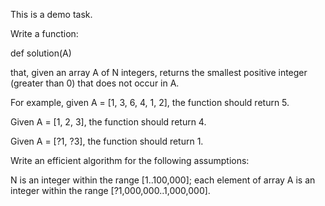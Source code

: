 This is a demo task.

Write a function:

def solution(A)

that, given an array A of N integers, returns the smallest positive integer (greater than 0) that does not occur in A.

For example, given A = [1, 3, 6, 4, 1, 2], the function should return 5.

Given A = [1, 2, 3], the function should return 4.

Given A = [?1, ?3], the function should return 1.

Write an efficient algorithm for the following assumptions:

N is an integer within the range [1..100,000];
each element of array A is an integer within the range [?1,000,000..1,000,000].
